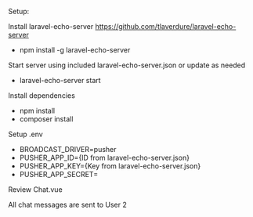 Setup:

Install laravel-echo-server https://github.com/tlaverdure/laravel-echo-server
- npm install -g laravel-echo-server

Start server using included laravel-echo-server.json or update as needed
- laravel-echo-server start

Install dependencies
- npm install
- composer install

Setup .env

- BROADCAST_DRIVER=pusher
- PUSHER_APP_ID={ID from laravel-echo-server.json}
- PUSHER_APP_KEY={Key from laravel-echo-server.json}
- PUSHER_APP_SECRET=

Review Chat.vue

All chat messages are sent to User 2 